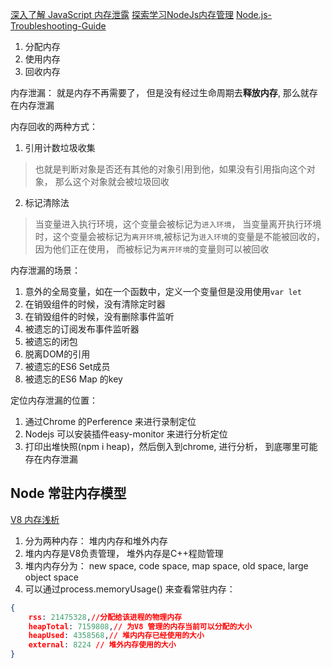 [深入了解 JavaScript 内存泄露](https://juejin.im/post/5d68baf6e51d4561e224a384)
[探索学习NodeJs内存管理](https://www.jianshu.com/p/4679f3e5e340)
[Node.js-Troubleshooting-Guide](https://github.com/aliyun-node/Node.js-Troubleshooting-Guide)

1. 分配内存
2. 使用内存
3. 回收内存

内存泄漏： 就是内存不再需要了， 但是没有经过生命周期去**释放内存**, 那么就存在内存泄漏

内存回收的两种方式：
1. 引用计数垃圾收集
> 也就是判断对象是否还有其他的对象引用到他，如果没有引用指向这个对象， 那么这个对象就会被垃圾回收
2. 标记清除法
> 当变量进入执行环境，这个变量会被标记为`进入环境`， 当变量离开执行环境时，这个变量会被标记为`离开环境`,被标记为`进入环境`的变量是不能被回收的，因为他们正在使用， 而被标记为`离开环境`的变量则可以被回收

内存泄漏的场景：
1. 意外的全局变量，如在一个函数中，定义一个变量但是没用使用`var let`
2. 在销毁组件的时候，没有清除定时器
3. 在销毁组件的时候，没有删除事件监听
4. 被遗忘的订阅发布事件监听器
5. 被遗忘的闭包
6. 脱离DOM的引用
7. 被遗忘的ES6 Set成员
8. 被遗忘的ES6 Map 的key 

定位内存泄漏的位置：
1. 通过Chrome 的Perference 来进行录制定位
2. Nodejs 可以安装插件easy-monitor 来进行分析定位
3. 打印出堆快照(npm i heap)，然后倒入到chrome, 进行分析， 到底哪里可能存在内存泄漏

## Node 常驻内存模型
[V8 内存浅析](https://zhuanlan.zhihu.com/p/33816534)
1. 分为两种内存： 堆内内存和堆外内存
2. 堆内内存是V8负责管理， 堆外内存是C++程勋管理
3. 堆内内存分为： new space, code space, map space, old space, large object space
4. 可以通过process.memoryUsage() 来查看常驻内存： 
```json
{ 
    rss: 21475328,//分配给该进程的物理内存
    heapTotal: 7159808,// 为V8 管理的内存当前可以分配的大小
    heapUsed: 4358568,// 堆内内存已经使用的大小
    external: 8224 // 堆外内存使用的大小
}
```